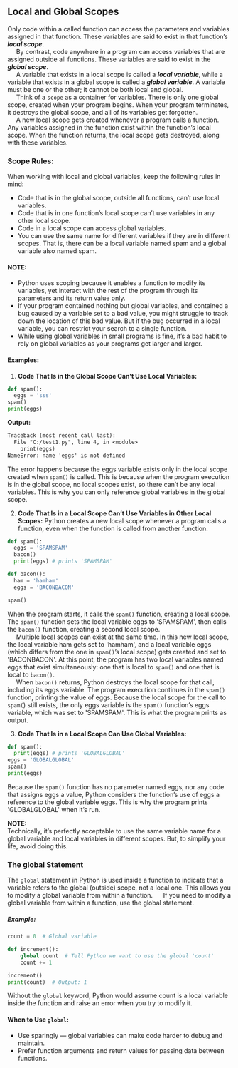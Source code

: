 ## Local and Global Scopes
Only code within a called function can access the parameters and variables assigned in that function. These variables are said to exist in that function’s ***local scope***.  
&nbsp;&nbsp;&nbsp;&nbsp; By contrast, code anywhere in a program can access variables that are assigned outside all functions. These variables are said to exist in the ***global scope***.  
&nbsp;&nbsp;&nbsp;&nbsp; A variable that exists in a local scope is called a ***local variable***, while a variable that exists in a global scope is called a ***global variable***. A variable must be one or the other; it cannot be both local and global.  
&nbsp;&nbsp;&nbsp;&nbsp; Think of a `scope` as a container for variables. There is only one global scope, created when your program begins. When your program terminates, it destroys the global scope, and all of its variables get forgotten.  
&nbsp;&nbsp;&nbsp;&nbsp; A new local scope gets created whenever a program calls a function. Any variables assigned in the function exist within the function’s local scope. When the function returns, the local scope gets destroyed, along with these variables.

### Scope Rules:
When working with local and global variables, keep the following rules in mind:
- Code that is in the global scope, outside all functions, can’t use local variables.
- Code that is in one function’s local scope can’t use variables in any other local scope.
- Code in a local scope can access global variables.
- You can use the same name for different variables if they are in different scopes. That is, there can be a local variable named spam and a global variable also named spam.

#### NOTE:
- Python uses scoping because it enables a function to modify its variables, yet interact with the rest of the program through its parameters and its return value only.
- If your program contained nothing but global variables, and contained a bug caused by a variable set to a bad value, you might struggle to track down the location of this bad value. But if the bug occurred in a local variable, you can restrict your search to a single function.
- While using global variables in small programs is fine, it’s a bad habit to rely on global variables as your programs get larger and larger.

#### Examples:
1. **Code That Is in the Global Scope Can’t Use Local Variables:**
```python
def spam():
  eggs = 'sss'
spam()
print(eggs)
```
**Output:**  
```txt
Traceback (most recent call last):
  File "C:/test1.py", line 4, in <module>
    print(eggs)
NameError: name 'eggs' is not defined
```
The error happens because the eggs variable exists only in the local scope created when `spam()` is called. This is because when the program execution is in the global scope, no local scopes exist, so there can’t be any local variables. This is why you can only reference global variables in the global scope.  

2. **Code That Is in a Local Scope Can’t Use Variables in Other Local Scopes:**
Python creates a new local scope whenever a program calls a function, even when the function is called from another function.
```python
def spam():
  eggs = 'SPAMSPAM'
  bacon()
  print(eggs) # prints 'SPAMSPAM'

def bacon():
  ham = 'hamham'
  eggs = 'BACONBACON'

spam()
```
When the program starts, it calls the `spam()` function, creating a local scope. The `spam()` function sets the local variable eggs to 'SPAMSPAM', then calls the `bacon()` function, creating a second local scope.  
&nbsp;&nbsp;&nbsp;&nbsp; Multiple local scopes can exist at the same time. In this new local scope, the local variable ham gets set to 'hamham', and a local variable eggs (which differs from the one in `spam()`’s local scope) gets created and set to 'BACONBACON'. At this point, the program has two local variables named eggs that exist simultaneously: one that is local to `spam()` and one that is local to `bacon()`.  
&nbsp;&nbsp;&nbsp;&nbsp; When `bacon()` returns, Python destroys the local scope for that call, including its eggs variable. The program execution continues in the `spam()` function, printing the value of eggs. Because the local scope for the call  to `spam(`) still exists, the only eggs variable is the `spam()` function’s eggs variable, which was set to 'SPAMSPAM'. This is what the program prints as output.

3. **Code That Is in a Local Scope Can Use Global Variables:**
```python
def spam():
  print(eggs) # prints 'GLOBALGLOBAL'
eggs = 'GLOBALGLOBAL'
spam()
print(eggs)
```
Because the `spam()` function has no parameter named eggs, nor any code that assigns eggs a value, Python considers the function’s use of eggs a reference to the global variable eggs. This is why the program prints 'GLOBALGLOBAL' when it’s run.

**NOTE:**  
Technically, it’s perfectly acceptable to use the same variable name for a global variable and local variables in different scopes. But, to simplify your life, avoid doing this.

###  The global Statement
The `global` statement in Python is used inside a function to indicate that a variable refers to the global (outside) scope, not a local one. This allows you to modify a global variable from within a function.
&nbsp;&nbsp;&nbsp;&nbsp; If you need to modify a global variable from within a function, use the global statement.  

##### Example:
```python
count = 0  # Global variable

def increment():
    global count  # Tell Python we want to use the global 'count'
    count += 1

increment()
print(count)  # Output: 1
```
Without the `global` keyword, Python would assume count is a local variable inside the function and raise an error when you try to modify it.

#### When to Use `global`:
- Use sparingly — global variables can make code harder to debug and maintain.
- Prefer function arguments and return values for passing data between functions.

